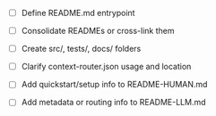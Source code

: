 - [ ] Define README.md entrypoint
- [ ] Consolidate READMEs or cross-link them
- [ ] Create src/, tests/, docs/ folders
- [ ] Clarify context-router.json usage and location
- [ ] Add quickstart/setup info to README-HUMAN.md
- [ ] Add metadata or routing info to README-LLM.md


<!-- linked feature: memory bank -->
<!-- linked feature: pipelines -->
<!-- linked feature: agents -->